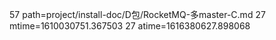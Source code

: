 57 path=project/install-doc/D包/RocketMQ-多master-C.md
27 mtime=1610030751.367503
27 atime=1616380627.898068
